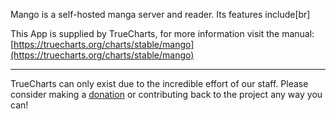 Mango is a self-hosted manga server and reader. Its features include[br]


This App is supplied by TrueCharts, for more information visit the manual: [https://truecharts.org/charts/stable/mango](https://truecharts.org/charts/stable/mango)

---

TrueCharts can only exist due to the incredible effort of our staff.
Please consider making a [donation](https://truecharts.org/sponsor) or contributing back to the project any way you can!
